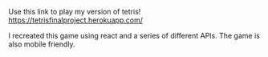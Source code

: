 Use this link to play my version of tetris! https://tetrisfinalproject.herokuapp.com/

I recreated this game using react and a series of different APIs. The game is also mobile friendly.
